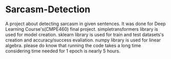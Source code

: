 # Sarcasm-Detection
A project about detecting sarcasm in given sentences.
It was done for Deep Learning Course's(CMPE460) final project.
simpletransformers library is used for model creation.
sklearn library is used for train and test datasets's creation and accuracy/success evaliation.
numpy library is used for linear algebra.
please do know that running the code takes a long time considering time needed for 1 epoch is nearly 5 hours.
